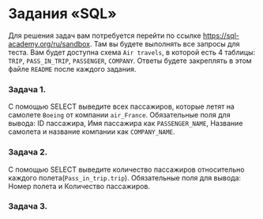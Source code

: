 # Задания «SQL»

Для решения задач вам потребуется перейти по ссылке https://sql-academy.org/ru/sandbox. 
Там вы будете выполнять все запросы для теста. Вам будет доступна схема `Air travels`, в которой есть
4 таблицы: `TRIP`, `PASS_IN_TRIP`, `PASSENGER`, `COMPANY`. Ответы будете закреплять в этом файле `README`
после каждого задания.

### Задача 1.

C помощью SELECT выведите всех пассажиров, которые летят на самолете `Boeing` от компании `air_France`.
Обязательные поля для вывода: ID пассажира, Имя пассажира как `PASSENGER_NAME`, Название самолета и название компании
как `COMPANY_NAME`.

<!-- ЗАКРЕПИТЕ ВАШ SELECT ОТ 1 ЗАДАНИЯ ЗДЕСЬ -->

### Задача 2.

C помощью SELECT выведите количество пассажиров относительно каждого полета(`Pass_in_trip.trip`).
Обязательные поля для вывода: Номер полета и Количество пассажиров.

<!-- ЗАКРЕПИТЕ ВАШ SELECT ОТ 2 ЗАДАНИЯ ЗДЕСЬ -->

### Задача 3.